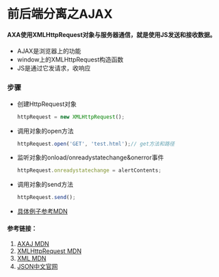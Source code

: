 # 前后端分离之AJAX



#### AXA使用XMLHttpRequest对象与服务器通信，就是使用JS发送和接收数据。

- AJAX是浏览器上的功能
- window上的XMLHttpRequest构造函数
- JS是通过它发请求，收响应



### 步骤

- 创建HttpRequest对象

  ```js
  httpRequest = new XMLHttpRequest();
  ```

- 调用对象的open方法

  ```js
  httpRequest.open('GET', 'test.html');// get方法和路径
  ```

- 监听对象的onload/onreadystatechange&onerror事件

  ```js
  httpRequest.onreadystatechange = alertContents;
  ```

- 调用对象的send方法

  ```js
  httpRequest.send();
  ```

  

- [具体例子参考MDN](https://developer.mozilla.org/zh-CN/docs/Web/Guide/AJAX/Getting_Started#step_3_%E2%80%93_%E4%B8%80%E4%B8%AA%E7%AE%80%E5%8D%95%E7%9A%84%E4%BE%8B%E5%AD%90)



#### 参考链接：

1. [AXAJ  MDN](https://developer.mozilla.org/zh-CN/docs/Web/Guide/AJAX/Getting_Started)
2. [XMLHttpRequest  MDN](https://developer.mozilla.org/en-US/DOM/XMLHttpRequest)
3. [XML MDN](https://developer.mozilla.org/zh-CN/docs/Web/XML/XML_Introduction)
4. [JSON中文官网](http://json.org/json-zh.html)

